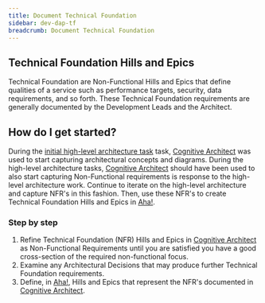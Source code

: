 ```yaml
---
title: Document Technical Foundation
sidebar: dev-dap-tf
breadcrumb: Document Technical Foundation
---
```


## Technical Foundation Hills and Epics
Technical Foundation are Non-Functional Hills and Epics that define qualities of a service such as performance targets, security, data requirements, and so forth. These Technical Foundation requirements are generally documented by the Development Leads and the Architect.

## How do I get started?
During the [initial high-level architecture task](../initial-hl-architecture/) task, [Cognitive Architect](../../../tools/ca/) was used to start capturing architectural concepts and diagrams. During the high-level architecture tasks, [Cognitive Architect](../../../tools/ca/) should have been used to also start capturing Non-Functional requirements is response to the high-level architecture work. Continue to iterate on the high-level architecture and capture NFR's in this fashion. Then, use these NFR's to create Technical Foundation Hills and Epics in [Aha!](../../../tools/aha/).

### Step by step
1. Refine Technical Foundation (NFR) Hills and Epics in [Cognitive Architect](../../../tools/ca/) as Non-Functional Requirements until you are satisfied you have a good cross-section of the required non-functional focus.
2. Examine any Architectural Decisions that may produce further Technical Foundation requirements.
3. Define, in [Aha!](../../../tools/aha/), Hills and Epics that represent the NFR's documented in [Cognitive Architect](../../../tools/ca/).
